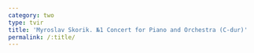 ```yaml
---
category: two
type: tvir
title: 'Myroslav Skorik. №1 Concert for Piano and Orchestra (C-dur)'
permalink: /:title/
---
```


